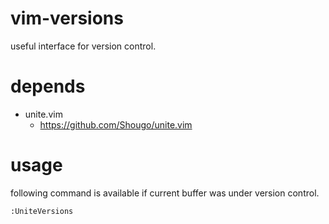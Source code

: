 # vim-versions
useful interface for version control.

# depends
- unite.vim
  - https://github.com/Shougo/unite.vim

# usage
following command is available if current buffer was under version control.

```
:UniteVersions
```
